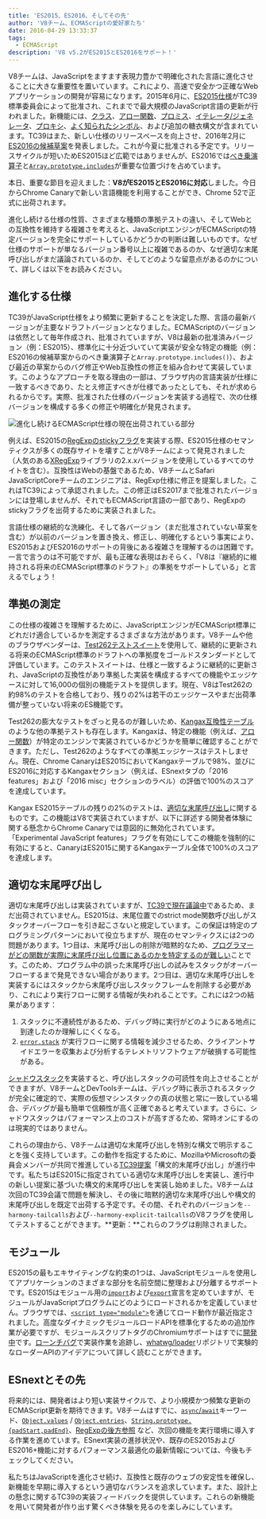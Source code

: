 ```yaml
---
title: 'ES2015、ES2016、そしてその先'
author: 'V8チーム、ECMAScriptの愛好家たち'
date: 2016-04-29 13:33:37
tags:
  - ECMAScript
description: 'V8 v5.2がES2015とES2016をサポート！'
---
```

V8チームは、JavaScriptをますます表現力豊かで明確化された言語に進化させることに大きな重要性を置いています。これにより、高速で安全かつ正確なWebアプリケーションの開発が容易になります。2015年6月に、[ES2015仕様](https://www.ecma-international.org/ecma-262/6.0/)がTC39標準委員会によって批准され、これまでで最大規模のJavaScript言語の更新が行われました。新機能には、[クラス](https://developer.mozilla.org/en-US/docs/Web/JavaScript/Reference/Classes)、[アロー関数](https://developer.mozilla.org/en-US/docs/Web/JavaScript/Reference/Functions/Arrow_functions)、[プロミス](https://developer.mozilla.org/en-US/docs/Web/JavaScript/Reference/Global_Objects/Promise)、[イテレータ/ジェネレータ](https://developer.mozilla.org/en-US/docs/Web/JavaScript/Guide/Iterators_and_Generators)、[プロキシ](https://developer.mozilla.org/en-US/docs/Web/JavaScript/Reference/Global_Objects/Proxy)、[よく知られたシンボル](https://developer.mozilla.org/en-US/docs/Web/JavaScript/Reference/Global_Objects/Symbol#Well-known_symbols)、および追加の糖衣構文が含まれています。TC39はまた、新しい仕様のリリースペースを向上させ、2016年2月に[ES2016の候補草案](https://tc39.es/ecma262/2016/)を発表しました。これが今夏に批准される予定です。リリースサイクルが短いためES2015ほど広範ではありませんが、ES2016では[べき乗演算子](https://developer.mozilla.org/en-US/docs/Web/JavaScript/Reference/Operators/Arithmetic_Operators#Exponentiation)と[`Array.prototype.includes`](https://developer.mozilla.org/en-US/docs/Web/JavaScript/Reference/Global_Objects/Array/includes)が重要な位置づけを占めています。

<!--truncate-->
本日、重要な節目を迎えました：**V8がES2015とES2016に対応**しました。今日からChrome Canaryで新しい言語機能を利用することができ、Chrome 52で正式に出荷されます。

進化し続ける仕様の性質、さまざまな種類の準拠テストの違い、そしてWebとの互換性を維持する複雑さを考えると、JavaScriptエンジンがECMAScriptの特定バージョンを完全にサポートしているかどうかの判断は難しいものです。なぜ仕様のサポートが単なるバージョン番号以上に複雑であるのか、なぜ適切な末尾呼び出しがまだ議論されているのか、そしてどのような留意点があるのかについて、詳しくは以下をお読みください。

## 進化する仕様

TC39がJavaScript仕様をより頻繁に更新することを決定した際、言語の最新バージョンが主要なドラフトバージョンとなりました。ECMAScriptのバージョンは依然として毎年作成され、批准されていますが、V8は最新の批准済みバージョン（例：ES2015）、標準化に十分近づいていて実装が安全な特定の機能（例：ES2016の候補草案からのべき乗演算子と`Array.prototype.includes()`）、および最近の草案からのバグ修正やWeb互換性の修正を組み合わせて実装しています。このようなアプローチを取る理由の一部は、ブラウザ内の言語実装が仕様に一致するべきであり、たとえ修正すべきが仕様であったとしても、それが求められるからです。実際、批准された仕様のバージョンを実装する過程で、次の仕様バージョンを構成する多くの修正や明確化が発見されます。

![進化し続けるECMAScript仕様の現在出荷されている部分](/_img/modern-javascript/shipped-features.png)

例えば、ES2015の[RegExpのstickyフラグ](https://developer.mozilla.org/en-US/docs/Web/JavaScript/Reference/Global_Objects/RegExp/sticky)を実装する際、ES2015仕様のセマンティクスが多くの既存サイトを壊すことがV8チームによって発見されました（人気のある[XRegExp](https://github.com/slevithan/xregexp)ライブラリの2.x.xバージョンを使用しているすべてのサイトを含む）。互換性はWebの基盤であるため、V8チームとSafari JavaScriptCoreチームのエンジニアは、RegExp仕様に修正を提案しました。これはTC39によって承認されました。この修正はES2017まで批准されたバージョンには登場しませんが、それでもECMAScript言語の一部であり、RegExpのstickyフラグを出荷するために実装されました。

言語仕様の継続的な洗練化、そして各バージョン（まだ批准されていない草案を含む）が以前のバージョンを置き換え、修正し、明確化するという事実により、ES2015およびES2016のサポートの背後にある複雑さを理解するのは困難です。一言で言うのは不可能ですが、最も正確な表現はおそらく、「V8は『継続的に維持される将来のECMAScript標準のドラフト』の準拠をサポートしている」と言えるでしょう！

## 準拠の測定

この仕様の複雑さを理解するために、JavaScriptエンジンがECMAScript標準にどれだけ適合しているかを測定するさまざまな方法があります。V8チームや他のブラウザベンダーは、[Test262テストスイート](https://github.com/tc39/test262)を使用して、継続的に更新される将来のECMAScript標準のドラフトへの準拠度をゴールドスタンダードとして評価しています。このテストスイートは、仕様と一致するように継続的に更新され、JavaScriptの互換性があり準拠した実装を構成するすべての機能やエッジケースに対して16,000の個別の機能テストを提供します。現在、V8はTest262の約98%のテストを合格しており、残りの2%は若干のエッジケースやまだ出荷準備が整っていない将来のES機能です。

Test262の膨大なテストをざっと見るのが難しいため、[Kangax互換性テーブル](http://kangax.github.io/compat-table/ES2015/)のような他の準拠テストも存在します。Kangaxは、特定の機能（例えば、[アロー関数](https://developer.mozilla.org/en-US/docs/Web/JavaScript/Reference/Functions/Arrow_functions)）が特定のエンジンで実装されているかどうかを簡単に確認することができます。ただし、Test262のようなすべての準拠エッジケースはテストしません。現在、Chrome CanaryはES2015においてKangaxテーブルで98%、並びにES2016に対応するKangaxセクション（例えば、ESnextタブの「2016 features」および「2016 misc」セクションのラベル）の評価で100%のスコアを達成しています。

Kangax ES2015テーブルの残りの2%のテストは、[適切な末尾呼び出し](http://www.2ality.com/2015/06/tail-call-optimization.html)に関するものです。この機能はV8で実装されていますが、以下に詳述する開発者体験に関する懸念からChrome Canaryでは意図的に無効化されています。「Experimental JavaScript features」フラグを有効にしてこの機能を強制的に有効にすると、CanaryはES2015に関するKangaxテーブル全体で100%のスコアを達成します。

## 適切な末尾呼び出し

適切な末尾呼び出しは実装されていますが、[TC39で現在議論中](https://github.com/tc39/proposal-ptc-syntax)であるため、まだ出荷されていません。ES2015は、末尾位置でのstrict mode関数呼び出しがスタックオーバーフローを引き起こさないと規定しています。この保証は特定のプログラミングパターンにおいて役立ちますが、現在のセマンティクスには2つの問題があります。1つ目は、末尾呼び出しの削除が暗黙的なため、[プログラマーがどの関数が実際に末尾呼び出し位置にあるのかを特定するのが難しい](http://2ality.com/2015/06/tail-call-optimization.html#checking-whether-a-function-call-is-in-a-tail-position)ことです。このため、プログラム中の誤った末尾呼び出しの試みをスタックがオーバーフローするまで発見できない場合があります。2つ目は、適切な末尾呼び出しを実装するにはスタックから末尾呼び出しスタックフレームを削除する必要があり、これにより実行フローに関する情報が失われることです。これには2つの結果があります：

1. スタックに不連続性があるため、デバッグ時に実行がどのようにある地点に到達したのか理解しにくくなる。
2. [`error.stack`](https://developer.mozilla.org/en-US/docs/Web/JavaScript/Reference/Global_Objects/Error/Stack) が実行フローに関する情報を減少させるため、クライアントサイドエラーを収集および分析するテレメトリソフトウェアが破損する可能性がある。

[シャドウスタック](https://bugs.webkit.org/attachment.cgi?id=274472&action=review)を実装すると、呼び出しスタックの可読性を向上させることができますが、V8チームとDevToolsチームは、デバッグ時に表示されるスタックが完全に確定的で、実際の仮想マシンスタックの真の状態と常に一致している場合、デバッグが最も簡単で信頼性が高く正確であると考えています。さらに、シャドウスタックはパフォーマンス上のコストが高すぎるため、常時オンにするのは現実的ではありません。

これらの理由から、V8チームは適切な末尾呼び出しを特別な構文で明示することを強く支持しています。この動作を指定するために、MozillaやMicrosoftの委員会メンバーが共同で推進している[TC39提案](https://github.com/tc39/proposal-ptc-syntax)「構文的末尾呼び出し」が進行中です。私たちはES2015に指定されている適切な末尾呼び出しを実装し、進行中の新しい提案に基づいた構文的末尾呼び出しを実装し始めました。V8チームは次回のTC39会議で問題を解決し、その後に暗黙的適切な末尾呼び出しや構文的末尾呼び出しを既定で出荷する予定です。その間、それぞれのバージョンを`--harmony-tailcalls`および`--harmony-explicit-tailcalls`のV8フラグを使用してテストすることができます。**更新：**これらのフラグは削除されました。

## モジュール

ES2015の最もエキサイティングな約束の1つは、JavaScriptモジュールを使用してアプリケーションのさまざまな部分を名前空間に整理および分離するサポートです。ES2015はモジュール用の[`import`](https://developer.mozilla.org/en-US/docs/Web/JavaScript/Reference/Statements/import)および[`export`](https://developer.mozilla.org/en-US/docs/Web/JavaScript/Reference/Statements/export)宣言を定めていますが、モジュールがJavaScriptプログラムにどのようにロードされるかを定義していません。ブラウザでは、[`<script type="module">`](https://blog.whatwg.org/js-modules)を通じてロード動作が最近指定されました。高度なダイナミックモジュールロードAPIを標準化するための追加作業が必要ですが、モジュールスクリプトタグのChromiumサポートはすでに[開発中](https://groups.google.com/a/chromium.org/d/msg/blink-dev/uba6pMr-jec/tXdg6YYPBAAJ)です。[ローンチバグ](https://bugs.chromium.org/p/v8/issues/detail?id=1569)で実装作業を追跡し、[whatwg/loader](https://github.com/whatwg/loader)リポジトリで実験的なローダーAPIのアイデアについて詳しく読むことができます。

## ESnextとその先

将来的には、開発者はより短い実装サイクルで、より小規模かつ頻繁な更新のECMAScript更新を期待できます。V8チームはすでに、[`async`/`await`](https://github.com/tc39/ecmascript-asyncawait)キーワード、[`Object.values`](https://developer.mozilla.org/en-US/docs/Web/JavaScript/Reference/Global_Objects/Object/values) / [`Object.entries`](https://developer.mozilla.org/en-US/docs/Web/JavaScript/Reference/Global_Objects/Object/entries)、[`String.prototype.{padStart,padEnd}`](http://tc39.es/proposal-string-pad-start-end/)、[RegExpの後方参照](/blog/regexp-lookbehind-assertions) など、次回の機能を実行環境に導入する作業を進めています。ESnext実装の進捗状況や、既存のES2015およびES2016+機能に対するパフォーマンス最適化の最新情報については、今後もチェックしてください。

私たちはJavaScriptを進化させ続け、互換性と既存のウェブの安定性を確保し、新機能を早期に導入するという適切なバランスを追求しています。また、設計上の懸念に関するTC39の実装フィードバックを提供しています。これらの新機能を用いて開発者が作り出す驚くべき体験を見るのを楽しみにしています。
